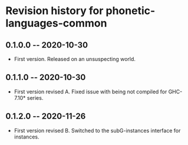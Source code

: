 # Revision history for phonetic-languages-common

## 0.1.0.0 -- 2020-10-30

* First version. Released on an unsuspecting world.

## 0.1.1.0 -- 2020-10-30

* First version revised A. Fixed issue with being not compiled for GHC-7.10* series.

## 0.1.2.0 -- 2020-11-26

* First version revised B. Switched to the subG-instances interface for instances.
